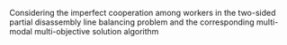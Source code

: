 Considering the imperfect cooperation among workers in the two-sided partial disassembly line balancing problem and the corresponding multi-modal multi-objective solution algorithm
